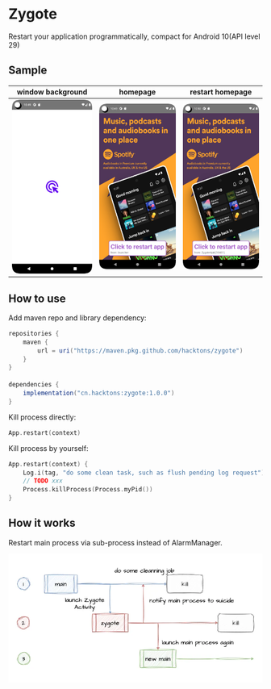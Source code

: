 # Zygote

Restart your application programmatically, compact for Android 10(API level 29)

## Sample

| window background      | homepage               | restart homepage       |
|------------------------|------------------------|------------------------|
| ![1.png](images/1.png) | ![2.png](images/2.png) | ![1.png](images/3.png) |

## How to use

Add maven repo and library dependency:
```groovy
repositories {
    maven {
        url = uri("https://maven.pkg.github.com/hacktons/zygote")
    }
}

dependencies {
    implementation("cn.hacktons:zygote:1.0.0")
}
```

Kill process directly:

```kotlin
App.restart(context)
```

Kill process by yourself:

```kotlin
App.restart(context) {
    Log.i(tag, "do some clean task, such as flush pending log request")
    // TODO xxx
    Process.killProcess(Process.myPid())
}
```
## How it works

Restart main process via sub-process instead of AlarmManager.

![zygote-flow.webp](images/zygote-flow.webp)